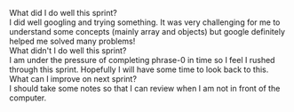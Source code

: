 
 What did I do well this sprint?
 <br>I did well googling and trying something. It was very challenging for me to understand
 some concepts (mainly array and objects) but google definitely helped me solved many problems!
 <br>What didn't I do well this sprint?
 <br>I am under the pressure of completing phrase-0 in time so I feel I rushed through 
 this sprint. Hopefully I will have some time to look back to this.
<br> What can I improve on next sprint?
<br>I should take some notes so that I can review when I am not in front of the computer.